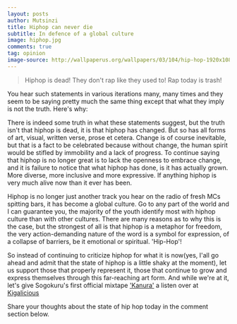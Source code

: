 ```yaml
---
layout: posts
author: Mutsinzi
title: Hiphop can never die
subtitle: In defence of a global culture
image: hiphop.jpg
comments: true
tag: opinion
image-source: http://wallpaperus.org/wallpapers/03/104/hip-hop-1920x1080-wallpaper-1653063.jpg
---
```



> Hiphop is dead! They don't rap like they used to! Rap today is trash!

You hear such statements in various iterations many, many times and they seem to be saying pretty much the same thing except that what they imply is not the truth. Here's why:

There is indeed some truth in what these statements suggest, but the truth isn't that hiphop is dead, it is that hiphop has changed. But so has all forms of art, visual, written verse, prose et cetera. Change is of course inevitable, but that is a fact to be celebrated because without change, the human spirit would be stifled by immobility and a lack of progress. To continue saying that hiphop is no longer great is to lack the openness to embrace change, and it is failure to notice that what hiphop has done, is it has actually grown. More diverse, more inclusive and more expressive. If anything hiphop is very much alive now than it ever has been.

Hiphop is no longer just another track you hear on the radio of fresh MCs spitting bars, it has become a global culture. Go to any part of the world and I can guarantee you, the majority of the youth identify most with hiphop culture than with other cultures. There are many reasons as to why this is the case, but the strongest of all is that hiphop is a metaphor for freedom, the very action-demanding nature of the word is a symbol for expression, of a collapse of barriers, be it emotional or spiritual. 'Hip-Hop'!

So instead of continuing to criticize hiphop for what it is now(yes, I'all go ahead and admit that the state of hiphop is a little shaky at the moment), let us support those that properly represent it, those that continue to grow and express themselves through this far-reaching art form. And while we're at it, let's give Sogokuru's first official mixtape <a href="http://www.kigalicious.com/#!sogokuru/ao7ue" title="Stream Kanura on Kigalicious" target="_blank">'Kanura'</a> a listen over at <a href="http://www.kigalicious.com/#!sogokuru/ao7ue" title="Stream Kanura on Kigalicious" target="_blank">Kigalicious</a>

Share your thoughts about the state of hip hop today in the comment section below.
